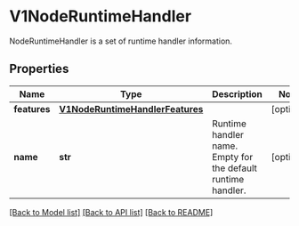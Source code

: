 # V1NodeRuntimeHandler

NodeRuntimeHandler is a set of runtime handler information.

## Properties
Name | Type | Description | Notes
------------ | ------------- | ------------- | -------------
**features** | [**V1NodeRuntimeHandlerFeatures**](V1NodeRuntimeHandlerFeatures.md) |  | [optional] 
**name** | **str** | Runtime handler name. Empty for the default runtime handler. | [optional] 

[[Back to Model list]](../README.md#documentation-for-models) [[Back to API list]](../README.md#documentation-for-api-endpoints) [[Back to README]](../README.md)


